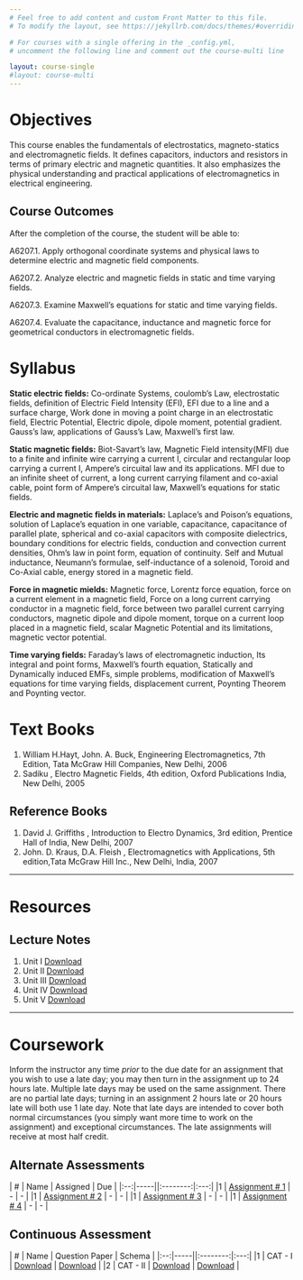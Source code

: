 ```yaml
---
# Feel free to add content and custom Front Matter to this file.
# To modify the layout, see https://jekyllrb.com/docs/themes/#overriding-theme-defaults

# For courses with a single offering in the _config.yml,
# uncomment the following line and comment out the course-multi line

layout: course-single
#layout: course-multi
---
```


# <a name="description">Objectives</a>

  This course enables the fundamentals of electrostatics, magneto-statics and electromagnetic fields. It defines capacitors, inductors and resistors in terms of primary electric and magnetic quantities. It also emphasizes the physical understanding and practical applications of electromagnetics in electrical engineering. 

## <a name="outcomes">Course Outcomes</a>

After the completion of the course, the student will be able to:

A6207.1. Apply orthogonal coordinate systems and physical laws to determine electric and magnetic field components.

A6207.2. Analyze electric and magnetic fields in static and time varying fields.

A6207.3. Examine Maxwell’s equations for static and time varying fields.

A6207.4. Evaluate the capacitance, inductance and magnetic force for geometrical conductors in electromagnetic fields. 

# <a name="syllabus">Syllabus</a>

**Static electric fields:** Co-ordinate Systems, coulomb’s Law, electrostatic fields, definition of Electric Field Intensity (EFI), EFI due to a line and a surface charge, Work done in moving a point charge in an electrostatic field, Electric Potential, Electric dipole, dipole moment, potential gradient. Gauss’s law, applications of Gauss’s Law, Maxwell’s first law.

**Static magnetic fields:** Biot-Savart’s law, Magnetic Field intensity(MFI) due to a finite and infinite wire carrying a current I, circular and rectangular loop carrying a current I, Ampere’s circuital law and its applications. MFI due to an infinite sheet of current, a long current carrying filament and co-axial cable, point form of Ampere’s circuital law, Maxwell’s equations for static fields.

**Electric and magnetic fields in materials:** Laplace’s and Poison’s equations, solution of Laplace’s equation in one variable, capacitance, capacitance of parallel plate, spherical and co-axial capacitors with composite dielectrics, boundary conditions for electric fields, conduction and convection current densities, Ohm’s law in point form, equation of continuity. Self and Mutual inductance, Neumann’s formulae, self-inductance of a solenoid, Toroid and Co-Axial cable, energy stored in a magnetic field.

**Force in magnetic mields:** Magnetic force, Lorentz force equation, force on a current element in a magnetic field, Force on a long current carrying conductor in a magnetic field, force between two parallel current carrying conductors, magnetic dipole and dipole moment, torque on a current loop placed in a magnetic field, scalar Magnetic Potential and its limitations, magnetic vector potential.

**Time varying fields:** Faraday’s laws of electromagnetic induction, Its integral and point forms, Maxwell’s fourth equation, Statically and Dynamically induced EMFs, simple problems, modification of Maxwell’s equations for time varying fields, displacement current, Poynting Theorem and Poynting vector.

# <a name="textbooks">Text Books</a>

1. William H.Hayt, John. A. Buck, Engineering Electromagnetics, 7th Edition, Tata McGraw Hill Companies, New Delhi, 2006
2. Sadiku , Electro Magnetic Fields, 4th edition, Oxford Publications India, New Delhi, 2005

## <a name="references">Reference Books</a>

1. David J. Griffiths , Introduction to Electro Dynamics, 3rd edition, Prentice Hall of India, New Delhi, 2007
2. John. D. Kraus, D.A. Fleish , Electromagnetics with Applications, 5th edition,Tata McGraw Hill Inc., New Delhi, India, 2007

<hr>

# Resources

## <a name="lecturenotes">Lecture Notes</a>

1. Unit I [Download](link)
2. Unit II [Download](link)
3. Unit III [Download](link)
4. Unit IV [Download](link)
5. Unit V [Download](link)

<hr>

# Coursework

Inform the instructor any time *prior* to the due date for an assignment that you wish to use a late day; you may then turn in the assignment up to 24 hours late. Multiple late days may be used on the same assignment. There are no partial late days; turning in an assignment 2 hours late or 20 hours late will both use 1 late day. Note that late days are intended to cover both normal circumstances (you simply want more time to work on the assignment) and exceptional circumstances. The late assignments will receive at most half credit.

## <a name="aat">Alternate Assessments</a>

| #  | Name | Assigned | Due |
|:--:|-----||:--------:|:---:|
|1 | [Assignment # 1](link) | - | - |
|1 | [Assignment # 2](link) | - | - |
|1 | [Assignment # 3](link) | - | - |
|1 | [Assignment # 4](link) | - | - |

## <a name="cat">Continuous Assessment</a>

| #  | Name | Question Paper | Schema  |
|:--:|-----||:--------:|:---:|
|1 | CAT - I | [Download](link) | [Download](link) |
|2 | CAT - II | [Download](link) | [Download](link) |
